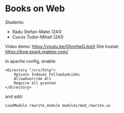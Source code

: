 # Books on Web

Students:

- Radu Stefan-Matei (2A1)
- Cucos Tudor-Mihail (2A1)

Video demo: https://youtu.be/GhmHwDJtohI
Site hostat: https://bow.spark.mateisr.com/

In apache config, enable:

```
<Directory "/srv/http">
    Options Indexes FollowSymLinks
    AllowOverride All
    Require all granted
</Directory>
```

and add:

```
LoadModule rewrite_module modules/mod_rewrite.so
```
